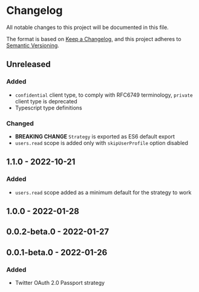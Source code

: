 # Changelog

All notable changes to this project will be documented in this file.

The format is based on [Keep a Changelog](https://keepachangelog.com/en/1.0.0/),
and this project adheres to [Semantic Versioning](https://semver.org/spec/v2.0.0.html).

## Unreleased

### Added

- `confidential` client type, to comply with RFC6749 terminology, `private` client type is deprecated
- Typescript type definitions

### Changed

- **BREAKING CHANGE** `Strategy` is exported as ES6 default export
- `users.read` scope is added only with `skipUserProfile` option disabled

## 1.1.0 - 2022-10-21

### Added

- `users.read` scope added as a minimum default for the strategy to work

## 1.0.0 - 2022-01-28

## 0.0.2-beta.0 - 2022-01-27

## 0.0.1-beta.0 - 2022-01-26

### Added

- Twitter OAuth 2.0 Passport strategy
